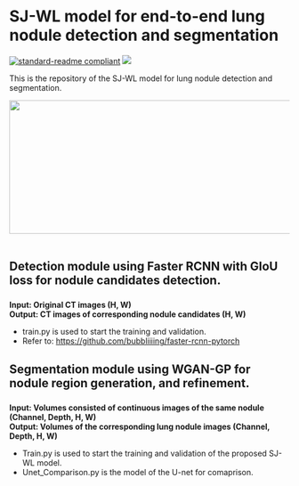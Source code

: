# SJ-WL model for end-to-end lung nodule detection and segmentation

[![standard-readme compliant](https://img.shields.io/badge/Readme-standard-brightgreen.svg?style=flat-square)](https://github.com/JD910/SJ-WL/blob/main/README.md)
![](https://img.shields.io/badge/Pytorch-1.7.1-brightgreen.svg?style=flat-square)

This is the repository of the SJ-WL model for lung nodule detection and segmentation.

<div align=left><img width="600" height="240" src="https://github.com/JD910/SJ-WL/blob/main/Segmentation/Images/Fig2-New.jpg"/></div><br />

## Detection module using Faster RCNN with GIoU loss for nodule candidates detection.<br />
### 
**Input:  Original CT images (H, W)**<br />
**Output: CT images of corresponding nodule candidates (H, W)**<br />

* train.py is used to start the training and validation.<br />
* Refer to: <https://github.com/bubbliiiing/faster-rcnn-pytorch> <br/>

## Segmentation module using WGAN-GP for nodule region generation, and refinement.

### 
**Input: Volumes consisted of continuous images of the same nodule (Channel, Depth, H, W)**<br />
**Output: Volumes of the corresponding lung nodule images (Channel, Depth, H, W)**<br />
* Train.py is used to start the training and validation of the proposed SJ-WL model.<br />
* Unet_Comparison.py is the model of the U-net for comaprison.

